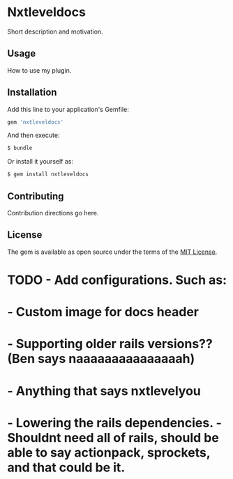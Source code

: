# Nxtleveldocs
Short description and motivation.

## Usage
How to use my plugin.

## Installation
Add this line to your application's Gemfile:

```ruby
gem 'nxtleveldocs'
```

And then execute:
```bash
$ bundle
```

Or install it yourself as:
```bash
$ gem install nxtleveldocs
```

## Contributing
Contribution directions go here.

## License
The gem is available as open source under the terms of the [MIT License](http://opensource.org/licenses/MIT).

# TODO - Add configurations. Such as:
#  - Custom image for docs header
#  - Supporting older rails versions?? (Ben says naaaaaaaaaaaaaaah)
#  - Anything that says nxtlevelyou
#  - Lowering the rails dependencies. - Shouldnt need all of rails, should be able to say actionpack, sprockets, and that could be it. 


